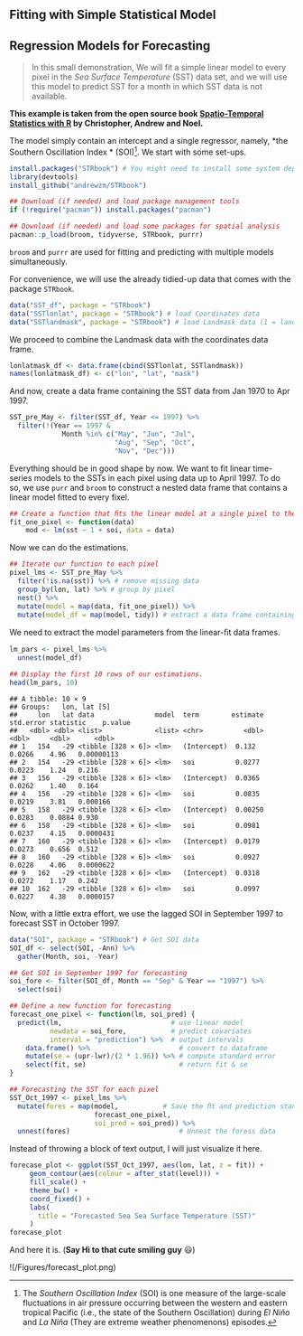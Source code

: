## Fitting with Simple Statistical Model

## Regression Models for Forecasting
>In this small demonstration, We will fit a simple linear model to every pixel in the *Sea Surface Temperature* (SST) data set, and we will use this model to predict SST for a month in which SST data is not available.

**This example is taken from the open source book [Spatio-Temporal Statistics with R](https://spacetimewithr.org/) by  Christopher, Andrew and Noel.**

The model simply contain an intercept and a single regressor, namely, *the Southern Oscillation Index * (SOI)[^1]. We start with some set-ups.

```r
install.packages("STRbook") # You might need to install some system dependency in terminal before, see the suggestion in error message generated by R.
library(devtools)
install_github("andrewzm/STRbook")
```

```r
## Download (if needed) and load package management tools
if (!require("pacman")) install.packages("pacman") 
```

```r
## Download (if needed) and load some packages for spatial analysis
pacman::p_load(broom, tidyverse, STRbook, purrr) 
```

`broom` and `purrr` are used for fitting and predicting with multiple models simultaneously.

For convenience, we will use the already tidied-up data that comes with the package `STRbook`.

```r
data("SST_df", package = "STRbook") 
data("SSTlonlat", package = "STRbook") # load Coordinates data
data("SSTlandmask", package = "STRbook") # load Landmask data (1 = land, 0 = ocean) 
```

We proceed to combine the Landmask data with the coordinates data frame.

```r
lonlatmask_df <- data.frame(cbind(SSTlonlat, SSTlandmask)) 
names(lonlatmask_df) <- c("lon", "lat", "mask")
```

And now, create a data frame containing the SST data from Jan 1970 to Apr 1997.

```r
SST_pre_May <- filter(SST_df, Year <= 1997) %>%
  filter(!(Year == 1997 &
             Month %in% c("May", "Jun", "Jul",
                          "Aug", "Sep", "Oct",
                          "Nov", "Dec"))) 
```

Everything should be in good shape by now. We want to fit linear time-series models to the SSTs in each pixel using data up to April 1997. To do so, we use `purr` and `broom` to construct a nested data frame that contains a linear model fitted to every fixel.

```r
## Create a function that ﬁts the linear model at a single pixel to the data over time.
fit_one_pixel <- function(data)
    mod <- lm(sst ~ 1 + soi, data = data) 
```

Now we can do the estimations.

```r
## Iterate our function to each pixel
pixel_lms <- SST_pre_May %>%
  filter(!is.na(sst)) %>% # remove missing data
  group_by(lon, lat) %>% # group by pixel
  nest() %>% 
  mutate(model = map(data, fit_one_pixel)) %>% 
  mutate(model_df = map(model, tidy)) # extract a data frame containing information on the linear ﬁts of pixels
```

We need to extract the model parameters from the linear-ﬁt data frames.

```r
lm_pars <- pixel_lms %>% 
  unnest(model_df) 
```

```r
## Display the first 10 rows of our estimations.
head(lm_pars, 10) 
```

```
## A tibble: 10 × 9
## Groups:   lon, lat [5]
##     lon   lat data               model  term        estimate std.error statistic    p.value
##   <dbl> <dbl> <list>             <list> <chr>          <dbl>     <dbl>     <dbl>      <dbl>
## 1   154   -29 <tibble [328 × 6]> <lm>   (Intercept)  0.132      0.0266    4.96   0.00000113
## 2   154   -29 <tibble [328 × 6]> <lm>   soi          0.0277     0.0223    1.24   0.216     
## 3   156   -29 <tibble [328 × 6]> <lm>   (Intercept)  0.0365     0.0262    1.40   0.164     
## 4   156   -29 <tibble [328 × 6]> <lm>   soi          0.0835     0.0219    3.81   0.000166  
## 5   158   -29 <tibble [328 × 6]> <lm>   (Intercept)  0.00250    0.0283    0.0884 0.930     
## 6   158   -29 <tibble [328 × 6]> <lm>   soi          0.0981     0.0237    4.15   0.0000431 
## 7   160   -29 <tibble [328 × 6]> <lm>   (Intercept)  0.0179     0.0273    0.656  0.512     
## 8   160   -29 <tibble [328 × 6]> <lm>   soi          0.0927     0.0228    4.06   0.0000622 
## 9   162   -29 <tibble [328 × 6]> <lm>   (Intercept)  0.0318     0.0272    1.17   0.242     
## 10  162   -29 <tibble [328 × 6]> <lm>   soi          0.0997     0.0227    4.38   0.0000157 
```


Now, with a little extra effort, we use the lagged SOI in September 1997 to forecast SST in October 1997.

```r
data("SOI", package = "STRbook") # Get SOI data
SOI_df <- select(SOI, -Ann) %>% 
  gather(Month, soi, -Year)
```
```r
## Get SOI in September 1997 for forecasting
soi_fore <- filter(SOI_df, Month == "Sep" & Year == "1997") %>%
  select(soi)

## Define a new function for forecasting
forecast_one_pixel <- function(lm, soi_pred) {
  predict(lm,                           # use linear model
          newdata = soi_fore,           # predict covariates
          interval = "prediction") %>%  # output intervals
    data.frame() %>%                      # convert to dataframe
    mutate(se = (upr-lwr)/(2 * 1.96)) %>% # compute standard error
    select(fit, se)                       # return fit & se
}
```

```r
## Forecasting the SST for each pixel
SST_Oct_1997 <- pixel_lms %>%
  mutate(fores = map(model,           # Save the ﬁt and prediction standard error as new cols
                     forecast_one_pixel,
                     soi_pred = soi_pred)) %>%
  unnest(fores)                           # Unnest the foress data
```

Instead of throwing a block of text output, I will just visualize it here.

```r
forecase_plot <- ggplot(SST_Oct_1997, aes(lon, lat, z = fit)) +
     geom_contour(aes(colour = after_stat(level))) +
     fill_scale() +
     theme_bw() + 
     coord_fixed() +
     labs(
       title = "Forecasted Sea Sea Surface Temperature (SST)"
     )
forecase_plot
```

And here it is. (**Say Hi to that cute smiling guy** :smiley:)

!(/Figures/forecast_plot.png)<!-- -->

[^1]: The *Southern Oscillation Index* (SOI) is one measure of the large-scale fluctuations in air pressure occurring between the western and eastern tropical Pacific (i.e., the state of the Southern Oscillation) during *El Niño* and *La Niña* (They are extreme weather phenomenons) episodes.
